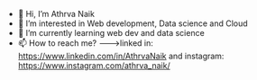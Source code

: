- 👋 Hi, I’m Athrva Naik
- 👀 I’m interested in Web development, Data science and Cloud
- 🌱 I’m currently learning web dev and data science
- 📫 How to reach me? --->linked in: https://www.linkedin.com/in/AthrvaNaik and instagram: https://www.instagram.com/athrva_naik/

<!---
AthrvaNaik/AthrvaNaik is a ✨ special ✨ repository because its `README.md` (this file) appears on your GitHub profile.
You can click the Preview link to take a look at your changes.
--->
